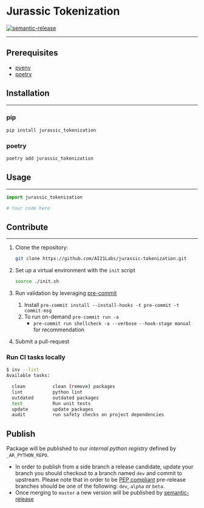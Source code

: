 # Jurassic Tokenization

[![semantic-release](https://img.shields.io/badge/semantic-release-e10079.svg?logo=semantic-release)](https://github.com/semantic-release/semantic-release)

---

## Prerequisites

- [pyenv](https://github.com/pyenv/pyenv)
- [poetry](https://python-poetry.org/)

## Installation

---

### pip

```bash
pip install jurassic_tokenization
```

### poetry

```bash
poetry add jurassic_tokenization
```

## Usage

---

```python
import jurassic_tokenization

# Your code here
```

## Contribute

---

1. Clone the repository:

   ```bash
   git clone https://github.com/AI21Labs/jurassic-tokenization.git
   ```

2. Set up a virtual environment with the `init` script

   ```bash
   source ./init.sh
   ```

3. Run validation by leveraging [pre-commit](https://pre-commit.com)
   1. Install `pre-commit install --install-hooks -t pre-commit -t commit-msg`
   2. To run on-demand `pre-commit run -a`
      - `pre-commit run shellcheck -a --verbose --hook-stage manual` for recommendation
4. Submit a pull-request

### Run CI tasks locally

```bash
$ inv --list
Available tasks:

  clean          clean (remove) packages
  lint           python lint
  outdated       outdated packages
  test           Run unit tests
  update         update packages
  audit          run safety checks on project dependencies
```

## Publish

Package will be published to our _internal python registry_ defined by `_AR_PYTHON_REPO`.

- In order to publish from a side branch a release candidate, update your branch you should checkout to a branch named `dev` and commit to upstream. Please note that in order to be [PEP compliant](https://peps.python.org/pep-0440/#pre-releases) pre-release branches should be one of the following: `dev`, `alpha` or `beta`.
- Once merging to `master` a new version will be published by [semantic-release](https://github.com/semantic-release/semantic-release)
